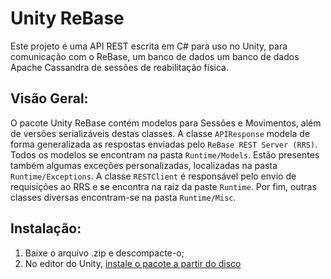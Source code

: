 # Unity ReBase
Este projeto é uma API REST escrita em C# para uso no Unity, para comunicação com o ReBase, um banco de dados um banco de dados Apache Cassandra de sessões de reabilitação física.

## Visão Geral:
O pacote Unity ReBase contém modelos para Sessões e Movimentos, além de versões serializáveis destas classes. A classe `APIResponse` modela de forma generalizada as respostas enviadas pelo `ReBase REST Server (RRS)`. Todos os modelos se encontram na pasta `Runtime/Models`. Estão presentes também algumas exceções personalizadas, localizadas na pasta `Runtime/Exceptions`. A classe `RESTClient` é responsável pelo envio de requisições ao RRS e se encontra na raiz da paste `Runtime`. Por fim, outras classes diversas encontram-se na pasta `Runtime/Misc`.

## Instalação:
1. Baixe o arquivo .zip e descompacte-o;
2. No editor do Unity, [instale o pacote a partir do disco](https://docs.unity3d.com/Manual/upm-ui-local.html)
